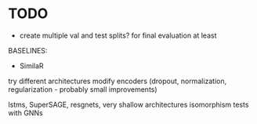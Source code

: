 # TODO

* create multiple val and test splits? for final evaluation at least

BASELINES:
* SimilaR


try different architectures
modify encoders (dropout, normalization, regularization - probably small improvements)

lstms, SuperSAGE, resgnets, very shallow architectures
isomorphism tests with GNNs

